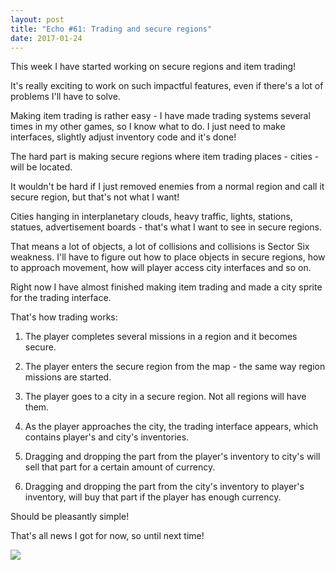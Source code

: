 ```yaml
---
layout: post
title: "Echo #61: Trading and secure regions"
date: 2017-01-24
---
```


This week I have started working on secure regions and item trading!

It's really exciting to work on such impactful features, even if there's a lot of problems I'll have to solve.

Making item trading is rather easy - I have made trading systems several times in my other games, so I know what to do.
I just need to make interfaces, slightly adjust inventory code and it's done!

The hard part is making secure regions where item trading places - cities - will be located.

It wouldn't be hard if I just removed enemies from a normal region and call it secure region, but that's not what I want!

Cities hanging in interplanetary clouds, heavy traffic, lights, stations, statues, advertisement boards - that's what I want to see in secure regions.

That means a lot of objects, a lot of collisions and collisions is Sector Six weakness.
I'll have to figure out how to place objects in secure regions, how to approach movement, how will player access city interfaces and so on.

Right now I have almost finished making item trading and made a city sprite for the trading interface.

That's how trading works:

1. The player completes several missions in a region and it becomes secure.

2. The player enters the secure region from the map - the same way region missions are started.

3. The player goes to a city in a secure region. Not all regions will have them.

4. As the player approaches the city, the trading interface appears, which contains player's and city's inventories.

5. Dragging and dropping the part from the player's inventory to city's will sell that part for a certain amount of currency.

6. Dragging and dropping the part from the city's inventory to player's inventory, will buy that part if the player has enough currency.

Should be pleasantly simple!

That's all news I got for now, so until next time!

![](http://i.imgur.com/Da9ZajG.png)
